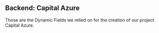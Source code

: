 ## Backend: Capital Azure

Those are the Dynamic Fields we relied on for the creation of our project Capital Azure.
